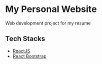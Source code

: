 # My Personal Website
Web development project for my resume
## Tech Stacks
- [ReactJS](https://reactjs.org)
- [React Bootstrap](https://react-bootstrap.github.io)

